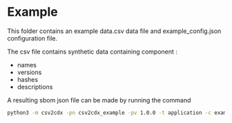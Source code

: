 # Example

This folder contains an example data.csv data file and example_config.json configuration file.

The csv file contains synthetic data containing component :

* names
* versions
* hashes
* descriptions

A resulting sbom json file can be made by running the command

```bash
python3 -m csv2cdx -pn csv2cdx_example -pv 1.0.0 -t application -c example_config.json -f example_data.csv -pt generic 
```
